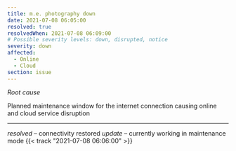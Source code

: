```yaml
---
title: m.e. photography down
date: 2021-07-08 06:05:00
resolved: true
resolvedWhen: 2021-07-08 06:09:00
# Possible severity levels: down, disrupted, notice
severity: down
affected:
  - Online
  - Cloud
section: issue
---
```


*Root cause*

Planned maintenance window for the internet connection causing online and cloud service disruption

---

*resolved* – connectivity restored
*update* – currently working in maintenance mode {{< track "2021-07-08 06:06:00" >}}
